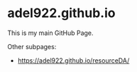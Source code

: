 # adel922.github.io
This is my main GitHub Page.

Other subpages:

+ https://adel922.github.io/resourceDA/

